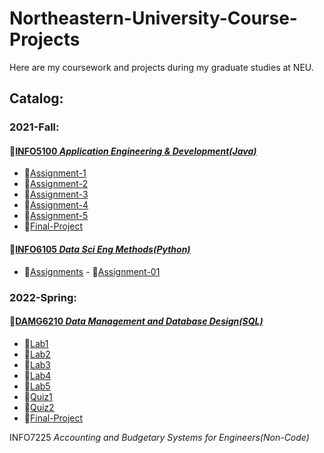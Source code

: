 # Northeastern-University-Course-Projects
Here are my coursework and projects during my graduate studies at NEU.

## Catalog:
### 2021-Fall: 
#### :file_folder:[INFO5100 *Application Engineering & Development(Java)*](https://github.com/ZihanWan97/Northeastern-University-Course-Projects/tree/main/INFO5100%20Application%20Engineering%20%26%20Development)  
- :file_folder:[Assignment-1](https://github.com/ZihanWan97/Northeastern-University-Course-Projects/tree/main/INFO5100%20Application%20Engineering%20%26%20Development/Assignment-1)
- :file_folder:[Assignment-2](https://github.com/ZihanWan97/Northeastern-University-Course-Projects/tree/main/INFO5100%20Application%20Engineering%20%26%20Development/Assignment-2) 
- :file_folder:[Assignment-3](https://github.com/ZihanWan97/Northeastern-University-Course-Projects/tree/main/INFO5100%20Application%20Engineering%20%26%20Development/Assignment-3) 
- :file_folder:[Assignment-4](https://github.com/ZihanWan97/Northeastern-University-Course-Projects/tree/main/INFO5100%20Application%20Engineering%20%26%20Development/Assignment-4) 
- :file_folder:[Assignment-5](https://github.com/ZihanWan97/Northeastern-University-Course-Projects/tree/main/INFO5100%20Application%20Engineering%20%26%20Development/Assignment-5)   
- :file_folder:[Final-Project](https://github.com/ZihanWan97/Northeastern-University-Course-Projects/tree/main/INFO5100%20Application%20Engineering%20%26%20Development/Final-Project) 


#### :file_folder:[INFO6105 *Data Sci Eng Methods(Python)*](https://github.com/ZihanWan97/Northeastern-University-Course-Projects/tree/main/INFO6105%20Data%20Sci%20Eng%20Methods)
- :file_folder:[Assignments](https://github.com/ZihanWan97/Northeastern-University-Course-Projects/tree/main/INFO6105%20Data%20Sci%20Eng%20Methods/Assignments)
           - :file_folder:[Assignment-01](https://github.com/ZihanWan97/Northeastern-University-Course-Projects/tree/main/INFO6105%20Data%20Sci%20Eng%20Methods/Assignments/Assignment-01)

           
### 2022-Spring:     
#### :file_folder:[DAMG6210 *Data Management and Database Design(SQL)*](https://github.com/ZihanWan97/Northeastern-University-Course-Projects/tree/main/DAMG6210%20Data%20Management%20and%20Database%20Design)
- :file_folder:[Lab1](https://github.com/ZihanWan97/Northeastern-University-Course-Projects/tree/main/DAMG6210%20Data%20Management%20and%20Database%20Design/Lab1)
- :file_folder:[Lab2](https://github.com/ZihanWan97/Northeastern-University-Course-Projects/tree/main/DAMG6210%20Data%20Management%20and%20Database%20Design/Lab2)
- :file_folder:[Lab3](https://github.com/ZihanWan97/Northeastern-University-Course-Projects/tree/main/DAMG6210%20Data%20Management%20and%20Database%20Design/Lab3) 
- :file_folder:[Lab4](https://github.com/ZihanWan97/Northeastern-University-Course-Projects/tree/main/DAMG6210%20Data%20Management%20and%20Database%20Design/Lab4)   
- :file_folder:[Lab5](https://github.com/ZihanWan97/Northeastern-University-Course-Projects/tree/main/DAMG6210%20Data%20Management%20and%20Database%20Design/Lab5) 
- :file_folder:[Quiz1](https://github.com/ZihanWan97/Northeastern-University-Course-Projects/tree/main/DAMG6210%20Data%20Management%20and%20Database%20Design/Quiz1) 
- :file_folder:[Quiz2](https://github.com/ZihanWan97/Northeastern-University-Course-Projects/tree/main/DAMG6210%20Data%20Management%20and%20Database%20Design/Quiz2) 
- :file_folder:[Final-Project](https://github.com/ZihanWan97/Northeastern-University-Course-Projects/tree/main/DAMG6210%20Data%20Management%20and%20Database%20Design/Final-Project) 

INFO7225 *Accounting and Budgetary Systems for Engineers(Non-Code)*



